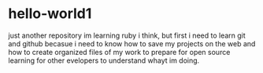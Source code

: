 # hello-world1
just another repository
im learning ruby i think, but first i need to learn git and github becasue i need to know how to save my projects on the web and how to create organized files of my work to prepare for open source learning for other evelopers to understand whayt im doing.
